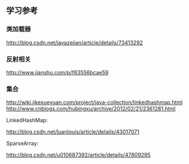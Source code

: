 ##  学习参考
### 类加载器
http://blog.csdn.net/javazejian/article/details/73413292

### 反射相关
http://www.jianshu.com/p/f83556bcae59

### 集合
http://wiki.jikexueyuan.com/project/java-collection/linkedhashmap.html
http://www.cnblogs.com/hubingxu/archive/2012/02/21/2361281.html

LinkedHashMap:

http://blog.csdn.net/luanlouis/article/details/43017071

SparseArray:

http://blog.csdn.net/u010687392/article/details/47809295
